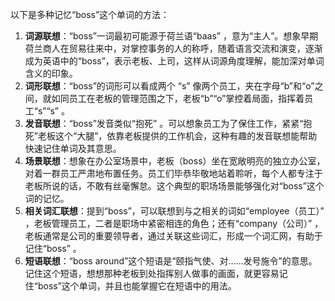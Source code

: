 以下是多种记忆“boss”这个单词的方法：
1. **词源联想**：“boss”一词最初可能源于荷兰语“baas” ，意为“主人”。想象早期荷兰商人在贸易往来中，对掌控事务的人的称呼，随着语言交流和演变，逐渐成为英语中的“boss”，表示老板、上司，这样从词源角度理解，能加深对单词含义的印象。
2. **词形联想**：“boss”的词形可以看成两个 “s” 像两个员工，夹在字母“b”和“o”之间，就如同员工在老板的管理范围之下，老板“b”“o”掌控着局面，指挥着员工“s”“s” 。
3. **发音联想**：“boss”发音类似“抱死” 。可以想象员工为了保住工作，紧紧“抱死”老板这个“大腿”，依靠老板提供的工作机会，这种有趣的发音联想能帮助快速记住单词及其意思。
4. **场景联想**：想象在办公室场景中，老板（boss）坐在宽敞明亮的独立办公室，对着一群员工严肃地布置任务。员工们毕恭毕敬地站着聆听，每个人都专注于老板所说的话，不敢有丝毫懈怠。这个典型的职场场景能够强化对“boss”这个词的记忆。
5. **相关词汇联想**：提到“boss”，可以联想到与之相关的词如“employee（员工）” ，老板管理员工，二者是职场中紧密相连的角色；还有“company（公司）” ，老板通常是公司的重要领导者，通过关联这些词汇，形成一个词汇网，有助于记住“boss” 。
6. **短语联想**：“boss around”这个短语是“颐指气使、对……发号施令”的意思。记住这个短语，想想那种老板到处指挥别人做事的画面，就更容易记住“boss”这个单词，并且也能掌握它在短语中的用法。 